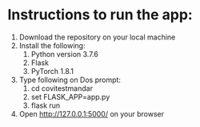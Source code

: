# Instructions to run the app:
1.	Download the repository on your local machine
2.	Install the following:
    1.	Python version 3.7.6
    2.	Flask
    3.	PyTorch 1.8.1
3.	Type following on Dos prompt:
    1.	cd covitestmandar
    2.	set FLASK_APP=app.py
    3.	flask run
4.	Open http://127.0.0.1:5000/ on your browser 
